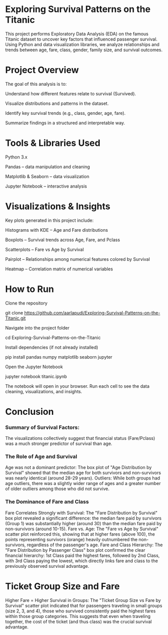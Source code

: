 
# Exploring Survival Patterns on the Titanic

This project performs Exploratory Data Analysis (EDA) on the famous Titanic dataset to uncover key factors that influenced passenger survival. Using Python and data visualization libraries, we analyze relationships and trends between age, fare, class, gender, family size, and survival outcomes.

# Project Overview

The goal of this analysis is to:

Understand how different features relate to survival (Survived).

Visualize distributions and patterns in the dataset.

Identify key survival trends (e.g., class, gender, age, fare).

Summarize findings in a structured and interpretable way.

# Tools & Libraries Used

Python 3.x

Pandas – data manipulation and cleaning

Matplotlib & Seaborn – data visualization

Jupyter Notebook – interactive analysis

# Visualizations & Insights

Key plots generated in this project include:

Histograms with KDE – Age and Fare distributions

Boxplots – Survival trends across Age, Fare, and Pclass

Scatterplots – Fare vs Age by Survival

Pairplot – Relationships among numerical features colored by Survival

Heatmap – Correlation matrix of numerical variables

# How to Run

Clone the repository

git clone https://github.com/aarlapudi/Exploring-Survival-Patterns-on-the-Titanic.git


Navigate into the project folder

cd Exploring-Survival-Patterns-on-the-Titanic


Install dependencies (if not already installed)

pip install pandas numpy matplotlib seaborn jupyter


Open the Jupyter Notebook

jupyter notebook titanic.ipynb


The notebook will open in your browser. Run each cell to see the data cleaning, visualizations, and insights.


# Conclusion 
### Summary of Survival Factors:
The visualizations collectively suggest that financial status (Fare/Pclass) was a much stronger predictor of survival than age.

### The Role of Age and Survival
Age was not a dominant predictor: The box plot of "Age Distribution by Survival" showed that the median age for both survivors and non-survivors was nearly identical (around 28-29 years).
Outliers: While both groups had age outliers, there was a slightly wider range of ages and a greater number of older outliers among those who did not survive.
### The Dominance of Fare and Class
Fare Correlates Strongly with Survival: The "Fare Distribution by Survival" box plot revealed a significant difference: the median fare paid by survivors (Group 1) was substantially higher (around 30) than the median fare paid by non-survivors (around 10-15).
Fare vs. Age: The "Fare vs Age by Survival" scatter plot reinforced this, showing that at higher fares (above 100), the points representing survivors (orange) heavily outnumbered the non-survivors, regardless of the passenger's age.
Fare and Class Hierarchy: The "Fare Distribution by Passenger Class" box plot confirmed the clear financial hierarchy: 1st Class paid the highest fares, followed by 2nd Class, with 3rd Class paying the lowest, which directly links fare and class to the previously observed survival advantage.
# Ticket Group Size and Fare
Higher Fare = Higher Survival in Groups: The "Ticket Group Size vs Fare by Survival" scatter plot indicated that for passengers traveling in small groups (size 2, 3, and 4), those who survived consistently paid the highest fares within those group categories. This suggests that even when traveling together, the cost of the ticket (and thus class) was the crucial survival advantage.

